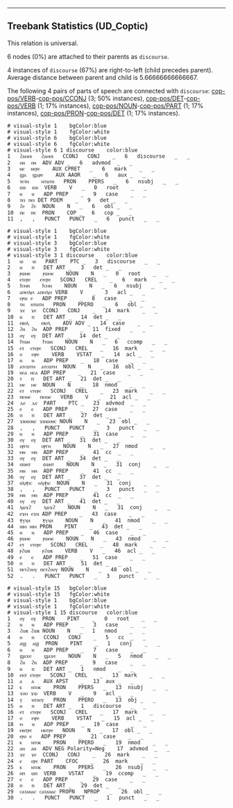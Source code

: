 

--------------------------------------------------------------------------------

## Treebank Statistics (UD_Coptic)

This relation is universal.

6 nodes (0%) are attached to their parents as `discourse`.

4 instances of `discourse` (67%) are right-to-left (child precedes parent).
Average distance between parent and child is 5.66666666666667.

The following 4 pairs of parts of speech are connected with `discourse`: [cop-pos/VERB]()-[cop-pos/CCONJ]() (3; 50% instances), [cop-pos/DET]()-[cop-pos/VERB]() (1; 17% instances), [cop-pos/NOUN]()-[cop-pos/PART]() (1; 17% instances), [cop-pos/PRON]()-[cop-pos/DET]() (1; 17% instances).


~~~ conllu
# visual-style 1	bgColor:blue
# visual-style 1	fgColor:white
# visual-style 6	bgColor:blue
# visual-style 6	fgColor:white
# visual-style 6 1 discourse	color:blue
1	ϩⲁⲙⲟⲓ	ϩⲁⲙⲟⲓ	CCONJ	CONJ	_	6	discourse	_	_
2	ⲟⲛ	ⲟⲛ	ADV	ADV	_	6	advmod	_	_
3	ⲛⲉ	ⲛⲉⲣⲉ	AUX	CPRET	_	6	mark	_	_
4	ϣⲁ	ϣⲁⲣⲉ	AUX	AAOR	_	6	aux	_	_
5	ⲧⲉⲧⲛ	ⲛⲧⲱⲧⲛ	PRON	PPERS	_	6	nsubj	_	_
6	ϭⲱ	ϭⲱ	VERB	V	_	0	root	_	_
7	ⲛ	ⲛ	ADP	PREP	_	9	case	_	_
8	ⲧⲉⲓ	ⲡⲉⲓ	DET	PDEM	_	9	det	_	_
9	ϩⲉ	ϩⲉ	NOUN	N	_	6	obl	_	_
10	ⲡⲉ	ⲡⲉ	PRON	COP	_	6	cop	_	_
11	,	,	PUNCT	PUNCT	_	6	punct	_	_

~~~


~~~ conllu
# visual-style 1	bgColor:blue
# visual-style 1	fgColor:white
# visual-style 3	bgColor:blue
# visual-style 3	fgColor:white
# visual-style 3 1 discourse	color:blue
1	ⲱ	ⲱ	PART	PTC	_	3	discourse	_	_
2	ⲛ	ⲡ	DET	ART	_	3	det	_	_
3	ⲣⲱⲙⲉ	ⲣⲱⲙⲉ	NOUN	N	_	0	root	_	_
4	ⲉⲧⲉⲣⲉ	ⲉⲧⲉⲣⲉ	SCONJ	CREL	_	6	mark	_	_
5	ϯⲥⲙⲏ	ϯⲥⲙⲏ	NOUN	N	_	6	nsubj	_	_
6	ⲁⲡⲉⲓⲗⲉⲓ	ⲁⲡⲉⲓⲗⲉⲓ	VERB	V	_	3	acl	_	_
7	ⲉⲣⲱ	ⲉ	ADP	PREP	_	8	case	_	_
8	ⲧⲛ	ⲛⲧⲱⲧⲛ	PRON	PPERO	_	6	obl	_	_
9	ϫⲉ	ϫⲉ	CCONJ	CONJ	_	14	mark	_	_
10	ⲛ	ⲡ	DET	ART	_	14	det	_	_
11	ⲉⲃⲟⲗ	ⲉⲃⲟⲗ	ADV	ADV	_	14	case	_	_
12	ϩⲛ	ϩⲛ	ADP	PREP	_	11	fixed	_	_
13	ⲟⲩ	ⲟⲩ	DET	ART	_	14	det	_	_
14	ϯⲧⲱⲛ	ϯⲧⲱⲛ	NOUN	N	_	6	ccomp	_	_
15	ⲉⲧ	ⲉⲧⲉⲣⲉ	SCONJ	CREL	_	16	mark	_	_
16	ⲟ	ⲉⲓⲣⲉ	VERB	VSTAT	_	14	acl	_	_
17	ⲛ	ⲛ	ADP	PREP	_	18	case	_	_
18	ⲁⲧⲥⲱⲧⲙ	ⲁⲧⲥⲱⲧⲙ	NOUN	N	_	16	obl	_	_
19	ⲛⲥⲁ	ⲛⲥⲁ	ADP	PREP	_	21	case	_	_
20	ⲧ	ⲡ	DET	ART	_	21	det	_	_
21	ⲙⲉ	ⲙⲉ	NOUN	N	_	18	nmod	_	_
22	ⲉⲧ	ⲉⲧⲉⲣⲉ	SCONJ	CREL	_	23	mark	_	_
23	ⲡⲉⲓⲑⲉ	ⲡⲉⲓⲑⲉ	VERB	V	_	21	acl	_	_
24	ⲇⲉ	ⲇⲉ	PART	PTC	_	23	advmod	_	_
25	ⲉ	ⲉ	ADP	PREP	_	27	case	_	_
26	ⲡ	ⲡ	DET	ART	_	27	det	_	_
27	ϫⲓⲛϭⲟⲛⲥ	ϫⲓⲛϭⲟⲛⲥ	NOUN	N	_	23	obl	_	_
28	,	,	PUNCT	PUNCT	_	3	punct	_	_
29	ⲛ	ⲛ	ADP	PREP	_	31	case	_	_
30	ⲟⲩ	ⲟⲩ	DET	ART	_	31	det	_	_
31	ⲟⲣⲅⲏ	ⲟⲣⲅⲏ	NOUN	N	_	27	nmod	_	_
32	ⲙⲛ	ⲙⲛ	ADP	PREP	_	41	cc	_	_
33	ⲟⲩ	ⲟⲩ	DET	ART	_	34	det	_	_
34	ϭⲱⲛⲧ	ϭⲱⲛⲧ	NOUN	N	_	31	conj	_	_
35	ⲙⲛ	ⲙⲛ	ADP	PREP	_	41	cc	_	_
36	ⲟⲩ	ⲟⲩ	DET	ART	_	37	det	_	_
37	ⲑⲗⲓⲯⲓⲥ	ⲑⲗⲓⲯⲓⲥ	NOUN	N	_	31	conj	_	_
38	,	,	PUNCT	PUNCT	_	3	punct	_	_
39	ⲙⲛ	ⲙⲛ	ADP	PREP	_	41	cc	_	_
40	ⲟⲩ	ⲟⲩ	DET	ART	_	41	det	_	_
41	ⲗⲱϫϩ	ⲗⲱϫϩ	NOUN	N	_	31	conj	_	_
42	ⲉϫⲙ	ⲉϫⲛ	ADP	PREP	_	43	case	_	_
43	ⲯⲩⲭⲏ	ⲯⲩⲭⲏ	NOUN	N	_	41	nmod	_	_
44	ⲛⲓⲙ	ⲛⲓⲙ	PRON	PINT	_	43	det	_	_
45	ⲛ	ⲛ	ADP	PREP	_	46	case	_	_
46	ⲣⲱⲙⲉ	ⲣⲱⲙⲉ	NOUN	N	_	43	nmod	_	_
47	ⲉⲧ	ⲉⲧⲉⲣⲉ	SCONJ	CREL	_	48	mark	_	_
48	ⲣϩⲱⲃ	ⲣϩⲱⲃ	VERB	V	_	46	acl	_	_
49	ⲉ	ⲉ	ADP	PREP	_	51	case	_	_
50	ⲡ	ⲡ	DET	ART	_	51	det	_	_
51	ⲡⲉⲧϩⲟⲟⲩ	ⲡⲉⲧϩⲟⲟⲩ	NOUN	N	_	48	obl	_	_
52	.	.	PUNCT	PUNCT	_	3	punct	_	_

~~~


~~~ conllu
# visual-style 15	bgColor:blue
# visual-style 15	fgColor:white
# visual-style 1	bgColor:blue
# visual-style 1	fgColor:white
# visual-style 1 15 discourse	color:blue
1	ⲟⲩ	ⲟⲩ	PRON	PINT	_	0	root	_	_
2	ⲛ	ⲛ	ADP	PREP	_	3	case	_	_
3	ϩⲱⲃ	ϩⲱⲃ	NOUN	N	_	1	nmod	_	_
4	ⲏ	ⲏ	CCONJ	CONJ	_	5	cc	_	_
5	ⲁϣ	ⲁϣ	PRON	PINT	_	1	conj	_	_
6	ⲛ	ⲛ	ADP	PREP	_	7	case	_	_
7	ϣⲁϫⲉ	ϣⲁϫⲉ	NOUN	N	_	5	nmod	_	_
8	ϩⲛ	ϩⲛ	ADP	PREP	_	9	case	_	_
9	ⲛ	ⲡ	DET	ART	_	1	nmod	_	_
10	ⲉⲛⲧ	ⲉⲧⲉⲣⲉ	SCONJ	CREL	_	13	mark	_	_
11	ⲁ	ⲁ	AUX	APST	_	13	aux	_	_
12	ⲕ	ⲛⲧⲟⲕ	PRON	PPERS	_	13	nsubj	_	_
13	ϫⲟⲟ	ϫⲱ	VERB	V	_	9	acl	_	_
14	ⲩ	ⲛⲧⲟⲟⲩ	PRON	PPERO	_	13	obj	_	_
15	ⲛ	ⲡ	DET	ART	_	1	discourse	_	_
16	ⲉⲧ	ⲉⲧⲉⲣⲉ	SCONJ	CREL	_	17	mark	_	_
17	ⲟ	ⲉⲓⲣⲉ	VERB	VSTAT	_	15	acl	_	_
18	ⲙ	ⲛ	ADP	PREP	_	19	case	_	_
19	ⲙⲛⲧⲣⲉ	ⲙⲛⲧⲣⲉ	NOUN	N	_	17	obl	_	_
20	ⲉⲣⲟ	ⲉ	ADP	PREP	_	21	case	_	_
21	ⲕ	ⲛⲧⲟⲕ	PRON	PPERO	_	19	nmod	_	_
22	ⲁⲛ	ⲁⲛ	ADV	NEG	Polarity=Neg	17	advmod	_	_
23	ϫⲉ	ϫⲉ	CCONJ	CONJ	_	26	mark	_	_
24	ⲉ	ⲉⲣⲉ	PART	CFOC	_	26	mark	_	_
25	ⲕ	ⲛⲧⲟⲕ	PRON	PPERS	_	26	nsubj	_	_
26	ⲏⲡ	ⲱⲡ	VERB	VSTAT	_	19	ccomp	_	_
27	ⲉ	ⲉ	ADP	PREP	_	29	case	_	_
28	ⲡ	ⲡ	DET	ART	_	29	det	_	_
29	ⲥⲁⲧⲁⲛⲁⲥ	ⲥⲁⲧⲁⲛⲁⲥ	PROPN	NPROP	_	26	obl	_	_
30	.	.	PUNCT	PUNCT	_	1	punct	_	_

~~~


